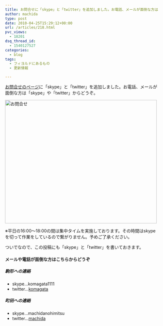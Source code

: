 ```yaml
---
title: お問合せに「skype」と「twitter」を追加しました。お電話、メールが面倒な方はどうぞ。
author: machida
type: post
date: 2010-04-25T15:29:12+00:00
url: /articles/218.html
pvc_views:
  - 18201
dsq_thread_id:
  - 1540127527
categories:
  - blog
tags:
  - フィヨルドにあるもの
  - 更新情報

---
```

[お問合せのページ][1]に「skype」と「twitter」を追加しました。お電話、メールが面倒な方は「skype」や「twitter」からどうぞ。

[<img src="http://farm5.static.flickr.com/4010/4551310660_6997b77582.jpg" width="500" height="407" alt="お問合せ" />][2]

※平日の16:00～18:00の間は集中タイムを実施しております。その時間はskypeを切って作業をしているので繋がりません。予めご了承ください。

ついでなので、この投稿にも「skype」と「twitter」を書いておきます。

#### メールや電話が面倒な方はこちらからどうぞ

##### 駒形への連絡

  * skype…komagata1111
  * twitter…[komagata][3]

##### 町田への連絡

  * skype…machidanohimitsu
  * twitter…[machida][4]

 [1]: http://fjord.jp/inquiry
 [2]: http://fjord.jp/inquiry "お問合せ"
 [3]: http://twitter.com/komagata
 [4]: http://twitter.com/machida